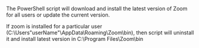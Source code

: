 The PowerShell script will download and install the latest version of Zoom for all users or update the current version.    
  
If zoom is installed for a particular user (C:\Users\"userName"\AppData\Roaming\Zoom\bin), then script will uninstall it and install latest version in C:\Program Files\Zoom\bin
